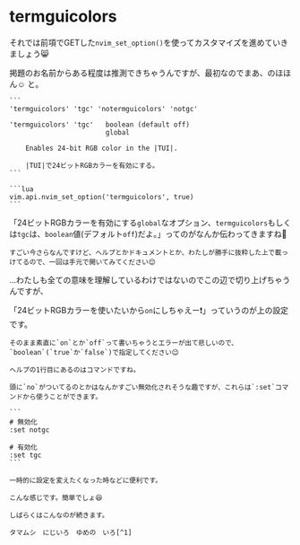 # termguicolors

それでは前項でGETした`nvim_set_option()`を使ってカスタマイズを進めていきましょう😸

掲題のお名前からある程度は推測できちゃうんですが、最初なのでまあ、のほほん☺️ と。

~~~admonish info title=":h termguicolors"
```
'termguicolors' 'tgc' 'notermguicolors' 'notgc'

'termguicolors' 'tgc'	boolean (default off)
                        global

	Enables 24-bit RGB color in the |TUI|.

	|TUI|で24ビットRGBカラーを有効にする。
```
~~~

~~~admonish example title="options.lua"
```lua
vim.api.nvim_set_option('termguicolors', true)
```
~~~

「24ビットRGBカラーを有効にする`global`なオプション、`termguicolors`もしくは`tgc`は、`boolean`値(デフォルト`off`)だよ。」ってのがなんか伝わってきますね🤔

```admonish warning
すごい今さらなんですけど、ヘルプとかドキュメントとか、わたしが勝手に抜粋した上で載っけてるので、一回は手元で開いてみてください😌
```

...わたしも全ての意味を理解しているわけではないのでこの辺で切り上げちゃうんですが、

「24ビットRGBカラーを使いたいから`on`にしちゃえー❗」っていうのが上の設定です。

```admonish note
そのまま素直に`on`とか`off`って書いちゃうとエラーが出て悲しいので、`boolean`(`true`か`false`)で指定してください😉
```

~~~admonish tip
ヘルプの1行目にあるのはコマンドですね。

頭に`no`がついてるのとかはなんかすごい無効化されそうな趣ですが、これらは`:set`コマンドから使うことができます。

```
# 無効化
:set notgc

# 有効化
:set tgc
```

一時的に設定を変えたくなった時などに便利です。
~~~

```admonish success
こんな感じです。簡単でしょ😆

しばらくはこんなのが続きます。
```

```admonish success title=""
タマムシ　にじいろ　ゆめの　いろ[^1]
```

[^1]:このページで7色使えてたら面白かったんですけど、1色足りませんでしたね...。
